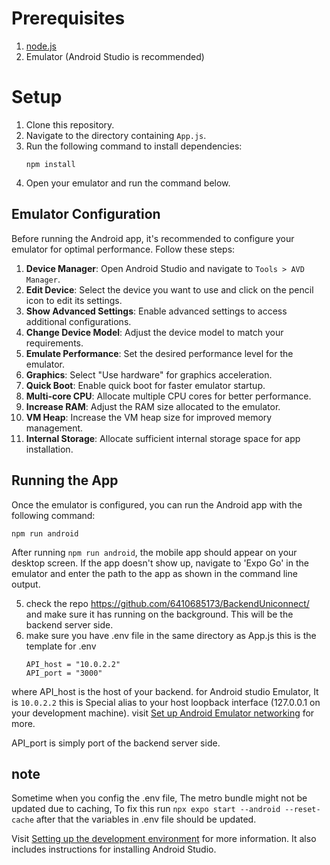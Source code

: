 # Prerequisites
1. [node.js](https://nodejs.org/)
2. Emulator (Android Studio is recommended)

# Setup
1. Clone this repository.
2. Navigate to the directory containing `App.js`.
3. Run the following command to install dependencies:
    ```
    npm install
    ```
4. Open your emulator and run the command below.

## Emulator Configuration
Before running the Android app, it's recommended to configure your emulator for optimal performance. Follow these steps:

1. **Device Manager**: Open Android Studio and navigate to `Tools > AVD Manager`.
2. **Edit Device**: Select the device you want to use and click on the pencil icon to edit its settings.
3. **Show Advanced Settings**: Enable advanced settings to access additional configurations.
4. **Change Device Model**: Adjust the device model to match your requirements.
5. **Emulate Performance**: Set the desired performance level for the emulator.
6. **Graphics**: Select "Use hardware" for graphics acceleration.
7. **Quick Boot**: Enable quick boot for faster emulator startup.
8. **Multi-core CPU**: Allocate multiple CPU cores for better performance.
9. **Increase RAM**: Adjust the RAM size allocated to the emulator.
10. **VM Heap**: Increase the VM heap size for improved memory management.
11. **Internal Storage**: Allocate sufficient internal storage space for app installation.

## Running the App
Once the emulator is configured, you can run the Android app with the following command:
   ```
   npm run android
   ```

After running `npm run android`, the mobile app should appear on your desktop screen. If the app doesn't show up, navigate to 'Expo Go' in the emulator and enter the path to the app as shown in the command line output.

5. check the repo https://github.com/6410685173/BackendUniconnect/ and make sure it has running on the background. This will be the backend server side.
6. make sure you have .env file in the same directory as App.js this is the template for .env
    ```
    API_host = "10.0.2.2"
    API_port = "3000"
    ```
where API_host is the host of your backend. for Android studio Emulator, It is `10.0.2.2` this is Special alias to your host loopback interface (127.0.0.1 on your development machine). visit [Set up Android Emulator networking](https://developer.android.com/studio/run/emulator-networking) for more.

API_port is simply port of the backend server side.

## note
Sometime when you config the .env file, The metro bundle might not be updated due to caching, To fix this run `npx expo start --android --reset-cache` after that the variables in .env file should be updated.

Visit [Setting up the development environment](https://reactnative.dev/docs/environment-setup) for more information.
It also includes instructions for installing Android Studio.
